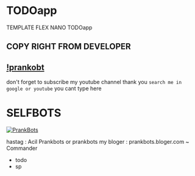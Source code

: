 # TODOapp
TEMPLATE FLEX NANO TODOapp

## COPY RIGHT FROM DEVELOPER 
[!prankobt](https://developers.line.biz/en/docs/messaging-api/using-flex-messages/)
-
don't forget to subscribe my youtube channel thank you
``
search me in google or youtube
``
you cant type here
# SELFBOTS
[![PrankBots](https://img.fireden.net/v/image/1461/72/1461725093324.gif "Prankbots")](https://bit.ly/2xbVxlh)

hastag : Acil Prankbots or prankbots
my bloger : prankbots.bloger.com
~ Commander
- todo
- sp
